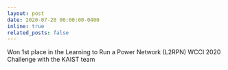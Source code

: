 ```yaml
---
layout: post
date: 2020-07-20 00:00:00-0400
inline: true
related_posts: false
---
```


Won 1st place in the Learning to Run a Power Network (L2RPN) WCCI 2020 Challenge with the KAIST team
